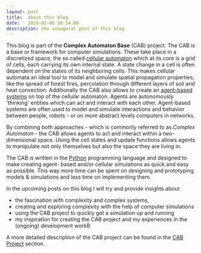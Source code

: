 ```yaml
---
layout: post
title:  about this blog
date:   2019-02-06 20:14:00
description: the inaugural post of this blog
---
```


This blog is part of the __Complex Automaton Base__ (CAB) project. The CAB is a base or framework for computer
simulations. These take place in a discretized space, the so called
[cellular automaton](https://en.wikipedia.org/wiki/Cellular_automaton) which at its core is a grid of cells, each
carrying its own internal state. A state change in a cell is often dependent on the states of its neighboring cells.
This makes cellular automata an ideal tool to model and simulate spatial propagation properties, like the spread of
forest fires, percolation through different layers of soil and heat convection. Additionally the CAB also allows to
create an [agent-based systems](https://en.wikipedia.org/wiki/Agent-based_model) on top of the cellular automaton.
Agents are autonomously 'thinking' entities which can act and interact with each other. Agent-based systems are often
used to model and simulate interactions and behavior between people, robots - or on more abstract levels computers in
networks.

By combining both approaches - which is commonly referred to as _Complex Automaton_ - the CAB allows agents to act and
interact within a two-dimensional space. Using the cell states and update functions allows agents to manipulate not
only themselves but also the space they are living in.

The CAB is written in the [Python](https://www.python.org/) programming language and designed to make creating agent-
based and/or cellular simulations as quick and easy as possible. This way more time can be spent on designing and
prototyping models & simulations and less time on implementing them.

In the upcoming posts on this blog I will try and provide insights about
- the fascination with complexity and complex systems,
- creating and exploring complexity with the help of computer simulations
- using the CAB project to quickly get a simulation up and running
- my inspiration for creating the CAB project and my experiences in the (ongoing) development workB

A more detailed description of the CAB project can be found in the [CAB Project](/cab_project/) section.


